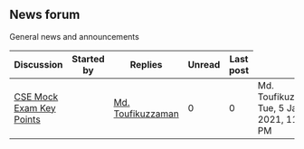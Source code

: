 <h2>News forum</h2>General news and announcements

<br />
<table><thead><tr><th>Discussion</th><th>Started by</th><th>Replies</th><th>Unread<a href="https://moodle.cse.buet.ac.bd/mod/forum/markposts.php?f=667&mark=read&returnpage=view.php"></a></th><th>Last post</th></tr></thead><tbody>
<tr><td><a href="CSE%20Mock%20Exam%20Key%20Points">CSE Mock Exam Key Points</a></td>
<td><a href="https://moodle.cse.buet.ac.bd/user/view.php?id=1882&course=519"></a></td>
<td><a href="https://moodle.cse.buet.ac.bd/user/view.php?id=1882&course=519">Md. Toufikuzzaman</a></td>
<td>0</td>
<td>0</td>
<td>Md. Toufikuzzaman<br />Tue, 5 Jan 2021, 11:29 PM</td>
</tr>
</tbody></table>

